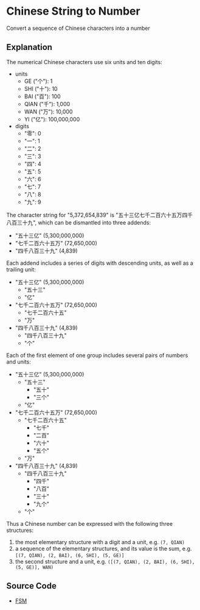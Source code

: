 # Chinese String to Number

Convert a sequence of Chinese characters into a number

## Explanation

The numerical Chinese characters use six units and ten digits:

- units
  - GE ("个"): 1
  - SHI ("十"): 10
  - BAI ("百"): 100
  - QIAN ("千"): 1,000
  - WAN ("万"): 10,000
  - YI ("亿"): 100,000,000
- digits
  - "零": 0
  - "一": 1
  - "二": 2
  - "三": 3
  - "四": 4
  - "五": 5
  - "六": 6
  - "七": 7
  - "八": 8
  - "九": 9

The character string for "5,372,654,839" is "五十三亿七千二百六十五万四千八百三十九", which can be dismantled into three addends:

- "五十三亿" (5,300,000,000)
- "七千二百六十五万" (72,650,000)
- "四千八百三十九" (4,839)

Each addend includes a series of digits with descending units, as well as a trailing unit:

- "五十三亿" (5,300,000,000)
  - "五十三"
  - "亿"
- "七千二百六十五万" (72,650,000)
  - "七千二百六十五"
  - "万"
- "四千八百三十九" (4,839)
  - "四千八百三十九"
  - "个"

Each of the first element of one group includes several pairs of numbers and units:

- "五十三亿" (5,300,000,000)
  - "五十三"
    - "五十"
    - "三个"
  - "亿"
- "七千二百六十五万" (72,650,000)
  - "七千二百六十五"
    - "七千"
    - "二百"
    - "六十"
    - "五个"
  - "万"
- "四千八百三十九" (4,839)
  - "四千八百三十九"
    - "四千"
    - "八百"
    - "三十"
    - "九个"
  - "个"

Thus a Chinese number can be expressed with the following three structures:

1. the most elementary structure with a digit and a unit, e.g. `(7, QIAN)`
2. a sequence of the elementary structures, and its value is the sum, e.g. `[(7, QIAN), (2, BAI), (6, SHI), (5, GE)]`
3. the second structure and a unit, e.g. `([(7, QIAN), (2, BAI), (6, SHI), (5, GE)], WAN)`

## Source Code

- [FSM](../src/chinese2num.py)
